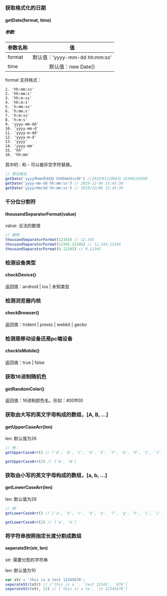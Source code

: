 ### 获取格式化的日期

#### getDate(format, time)

##### 参数: 

| 参数名称   |      值    |
|----------|:-------------:|
| format   |默认值：'yyyy-mm-dd hh:mm:ss'|
| time     |默认值：new Date()|

format 支持格式：

```
1. 'hh:mm:ss'
2. 'hh:mm:s'
3. 'hh:m:ss'
4. 'hh:m:s'
5. 'h:mm:ss'
6. 'h:mm:s'
7. 'h:m:ss'
8. 'h:m:s'
9. 'yyyy-mm-dd'
10. 'yyyy-mm-d'
11. 'yyyy-m-dd'
12. 'yyyy-m-d'
13. 'yyyy'
14. 'yyyy-mm'
15. 'hh'
16. 'hh:mm'
```

其中的 : 和 - 可以被非空字符替换。

```js
// 常见格式
getDate('yyyy年mm月dd日 hh时mm分ss秒') //2019年12月06日 15时45分30秒
getDate('yyyy-mm-dd hh:mm:ss') // 2019-12-06 15:45:30
getDate('yyyy/mm/dd hh:mm:ss') // 2019/12/06 15:45:30
```

### 千分位分割符

#### thousandSeparatorFormat(value)

value: 合法的数值

```js
// 案例
thousandSeparatorFormat(12345) // 12,345
thousandSeparatorFormat(12345.12345) // 12,345.12345
thousandSeparatorFormat(0.12345) // 0.12345
```

### 检测设备类型

#### checkDevice()

返回值：android | ios | 未知类型

### 检测浏览器内核

#### checkBrowser()

返回值：trident | presto | webkit | gecko

### 检测是移动设备还是pc端设备

#### checkIsMobile()

返回值：true | false

### 获取16进制随机色

#### getRandomColor()

返回值：16进制颜色名，形如：#00ff00

### 获取由大写的英文字母构成的数组，[A, B, ...]

#### getUpperCaseArr(len)

len: 默认值为26

```js
// 例：
getUpperCaseArr() // ['A', 'B', 'C', 'D', 'E', 'F', 'G', 'H', 'I', 'J', 'K', 'L', 'M', 'N', 'O', 'P', 'Q', 'R', 'S', 'T', 'U', 'V', 'W', 'X', 'Y', 'Z']

getUpperCaseArr(2) // ['A', 'B']
```

### 获取由小写的英文字母构成的数组，[a, b, ...]

#### getLowerCaseArr(len)

len: 默认值为26

```js
// 例：
getLowerCaseArr() // ['a', 'b', 'c', 'd', 'e', 'f', 'g', 'h', 'i', 'j', 'k', 'l', 'm', 'n', 'o', 'p', 'q', 'r', 's', 't', 'u', 'v', 'w', 'x', 'y', 'z']

getLowerCaseArr(2) // ['a', 'b']
```

### 将字符串按照指定长度分割成数组

#### seperateStr(str, len)

str: 需要分割的字符串

len: 默认值为10

```js
var str = 'this is a test 12345678';
seperateStr(str) // ['this is a ', 'test 12345', '678']
seperateStr(str, 12) // ['this is a te', 'st 12345678']
```
